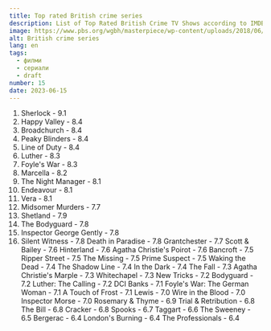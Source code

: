 ```yaml
---
title: Top rated British crime series
description: List of Top Rated British Crime TV Shows according to IMDB.COM
image: https://www.pbs.org/wgbh/masterpiece/wp-content/uploads/2018/06/masterpiece-mysteries-to-stream-1920x1080-compressed.jpg
alt: British crime series
lang: en
tags:
  - филми
  - сериали
  - draft
number: 15
date: 2023-06-15
---
```


1. Sherlock - 9.1
2. Happy Valley - 8.4
3. Broadchurch - 8.4
4. Peaky Blinders - 8.4
5. Line of Duty - 8.4
6. Luther - 8.3
7. Foyle's War - 8.3
8. Marcella - 8.2
9. The Night Manager - 8.1
10. Endeavour - 8.1
11. Vera - 8.1
12. Midsomer Murders - 7.7
13. Shetland - 7.9
14. The Bodyguard - 7.8
15. Inspector George Gently - 7.8
16. Silent Witness - 7.8
Death in Paradise - 7.8
Grantchester - 7.7
Scott & Bailey - 7.6
Hinterland - 7.6
Agatha Christie's Poirot - 7.6
Bancroft - 7.5
Ripper Street - 7.5
The Missing - 7.5
Prime Suspect - 7.5
Waking the Dead - 7.4
The Shadow Line - 7.4
In the Dark - 7.4
The Fall - 7.3
Agatha Christie's Marple - 7.3
Whitechapel - 7.3
New Tricks - 7.2
Bodyguard - 7.2
Luther: The Calling - 7.2
DCI Banks - 7.1
Foyle's War: The German Woman - 7.1
A Touch of Frost - 7.1
Lewis - 7.0
Wire in the Blood - 7.0
Inspector Morse - 7.0
Rosemary & Thyme - 6.9
Trial & Retribution - 6.8
The Bill - 6.8
Cracker - 6.8
Spooks - 6.7
Taggart - 6.6
The Sweeney - 6.5
Bergerac - 6.4
London's Burning - 6.4
The Professionals - 6.4
